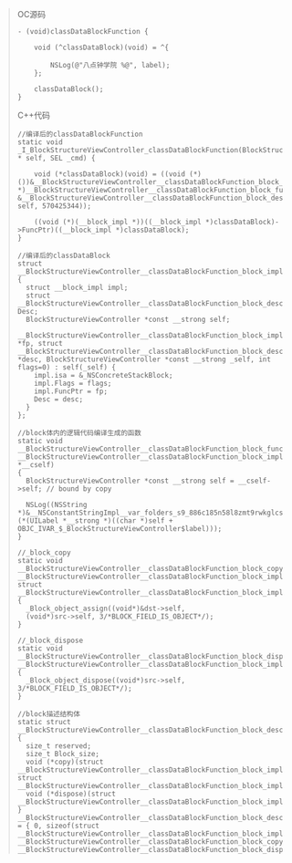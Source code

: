 > OC源码
>
> ```
> - (void)classDataBlockFunction {
>     
>     void (^classDataBlock)(void) = ^{
>         
>         NSLog(@"八点钟学院 %@", label);
>     };
>     
>     classDataBlock();
> }
> ```
>
> C++代码
>
> ```
> //编译后的classDataBlockFunction
> static void _I_BlockStructureViewController_classDataBlockFunction(BlockStructureViewController * self, SEL _cmd) {
>
>     void (*classDataBlock)(void) = ((void (*)())&__BlockStructureViewController__classDataBlockFunction_block_impl_0((void *)__BlockStructureViewController__classDataBlockFunction_block_func_0, &__BlockStructureViewController__classDataBlockFunction_block_desc_0_DATA, self, 570425344));
>
>     ((void (*)(__block_impl *))((__block_impl *)classDataBlock)->FuncPtr)((__block_impl *)classDataBlock);
> }
>
> //编译后的classDataBlock
> struct __BlockStructureViewController__classDataBlockFunction_block_impl_0 {
>   struct __block_impl impl;
>   struct __BlockStructureViewController__classDataBlockFunction_block_desc_0* Desc;
>   BlockStructureViewController *const __strong self;
>   __BlockStructureViewController__classDataBlockFunction_block_impl_0(void *fp, struct __BlockStructureViewController__classDataBlockFunction_block_desc_0 *desc, BlockStructureViewController *const __strong _self, int flags=0) : self(_self) {
>     impl.isa = &_NSConcreteStackBlock;
>     impl.Flags = flags;
>     impl.FuncPtr = fp;
>     Desc = desc;
>   }
> };
>
> //block体内的逻辑代码编译生成的函数
> static void __BlockStructureViewController__classDataBlockFunction_block_func_0(struct __BlockStructureViewController__classDataBlockFunction_block_impl_0 *__cself) 
> {
>   BlockStructureViewController *const __strong self = __cself->self; // bound by copy
>   
>   NSLog((NSString *)&__NSConstantStringImpl__var_folders_s9_886c185n58l8zmt9rwkglcsc0000gn_T_BlockStructureViewController_dd128d_mi_5, (*(UILabel *__strong *)((char *)self + OBJC_IVAR_$_BlockStructureViewController$label)));
> }
>     
> //_block_copy
> static void __BlockStructureViewController__classDataBlockFunction_block_copy_0(struct __BlockStructureViewController__classDataBlockFunction_block_impl_0*dst, struct __BlockStructureViewController__classDataBlockFunction_block_impl_0*src) 
> {
>   _Block_object_assign((void*)&dst->self, 
>   (void*)src->self, 3/*BLOCK_FIELD_IS_OBJECT*/);
> }
>
> //_block_dispose
> static void __BlockStructureViewController__classDataBlockFunction_block_dispose_0(struct __BlockStructureViewController__classDataBlockFunction_block_impl_0*src) 
> {
>   _Block_object_dispose((void*)src->self, 3/*BLOCK_FIELD_IS_OBJECT*/);
> }
>
> //block描述结构体
> static struct __BlockStructureViewController__classDataBlockFunction_block_desc_0 
> {
>   size_t reserved;
>   size_t Block_size;
>   void (*copy)(struct __BlockStructureViewController__classDataBlockFunction_block_impl_0*, struct __BlockStructureViewController__classDataBlockFunction_block_impl_0*);
>   void (*dispose)(struct __BlockStructureViewController__classDataBlockFunction_block_impl_0*);
> } __BlockStructureViewController__classDataBlockFunction_block_desc_0_DATA = { 0, sizeof(struct __BlockStructureViewController__classDataBlockFunction_block_impl_0), __BlockStructureViewController__classDataBlockFunction_block_copy_0, __BlockStructureViewController__classDataBlockFunction_block_dispose_0};
> ```



